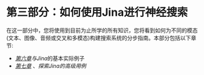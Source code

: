 

# 第三部分：如何使用Jina进行神经搜索

在这一部分中，您将使用到目前为止所学的所有知识，您将看到如何为不同的模态(文本、图像、音频或交叉和多模态)构建搜索系统的分步指南。本部分包括以下章节:

*   [*第六章*](B17488_06.xhtml#_idTextAnchor085)*与Jina*的基本实际例子
*   [*第七章*](B17488_07.xhtml#_idTextAnchor101) 、*探索Jina的高级用例*